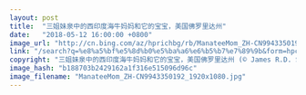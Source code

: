 ```yaml
---
layout: post
title:  "三姐妹泉中的西印度海牛妈妈和它的宝宝，美国佛罗里达州"
date:   "2018-05-12 16:00:00 +0800"
image_url: "http://cn.bing.com/az/hprichbg/rb/ManateeMom_ZH-CN9943350192_1920x1080.jpg"
link: "/search?q=%e8%a5%bf%e5%8d%b0%e5%ba%a6%e6%b5%b7%e7%89%9b&form=hpcapt&mkt=zh-cn"
copyright: "三姐妹泉中的西印度海牛妈妈和它的宝宝，美国佛罗里达州 (© James R.D. Scott/Getty Images)"
image_hash: "b188703b2429162a1f316e515096d96c"
image_filename: "ManateeMom_ZH-CN9943350192_1920x1080.jpg"
---
```

